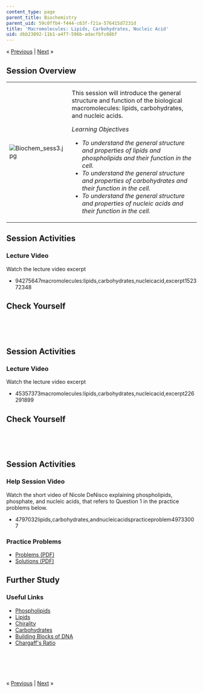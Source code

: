```yaml
---
content_type: page
parent_title: Biochemistry
parent_uid: 59c0ffb4-f444-c63f-f21a-576415d7231d
title: 'Macromolecules: Lipids, Carbohydrates, Nucleic Acid'
uid: dbb23892-11b1-a4f7-596b-adacfbfc68bf
---
```

<p class="sc_nav">&laquo; <a class="sc_prev" href="./resolveuid/744f8f0d6a1f189bb5d207ad8b5cc8f7">Previous</a> | <a class="sc_next" href="./resolveuid/480f15d7bdab9947028ac0770af7091e">Next</a> &raquo;</p> <h2 class="subhead">Session Overview</h2> <table class="sc_overview">     <tbody>         <tr>             <td><img src="./resolveuid/0886afe872b0b603d72dbea8cf140bd4" alt="Biochem_sess3.jpg" /></td>             <td><p>This session will introduce the general structure and function of the biological macromolecules: lipids, carbohydrates, and nucleic acids.</p>             <p><em>Learning Objectives </em></p>             <ul class="arrow">                 <li><em>To understand the general structure and properties of lipids and phospholipids and their function in the cell.</em></li>                 <li><em>To understand the general structure and properties of carbohydrates and their function in the cell.</em></li>                 <li><em>To understand the general structure and properties of nucleic acids and their function in the cell.</em></li>             </ul></td>         </tr>     </tbody> </table> <h2 class="subhead">Session Activities</h2> <h3 class="subsubhead">Lecture Video</h3> <p>Watch the lecture video excerpt</p> <ul class="arrow">     <li>94275647macromolecules:lipids,carbohydrates,nucleicacid,excerpt152372348</li> </ul> <h2 class="subhead">Check Yourself</h2> <div id="quizArea">&nbsp;</div> <script type="text/javascript" src="/scripts/jquery-1.3.2.min.js"></script> <script type="text/javascript" src="/scripts/jQuizMe-uncompressed.js"></script> <script type="text/javascript">
// There was an extra comma at the end of multiList array.
$( function($){
	var quizMulti = {
    multiList: [
	{
        ques: 'Which of the following statements is true for phospholipid molecules?<ol type="a"><li>The polar end of phospholipids would contain carbon and phosphorous and oxygen.</li><li>The non-polar end of phospholipids would contain almost exclusively carbon and hydrogen.</li><li>The polar end of phospholipids would form hydrogen bonds with water.</li><li>The non-polar end of phospholipids associate with the cytoplasm of the cell.</li></ol>',
        ans: "a,b,c",
        ansSel: ["a,b,c, and d", "b,c,d", "a,c"],
        ansInfo: ""
    },
	{
        ques: 'Which of the following statements is true for carbohydrate molecules? <ol type="a"><li>The general structure can abbreviated as (CH<sub>2</sub>O)n.</li><li>A disaccharide can be formed by a condensation reaction between two glucose molecules.</li><li>Carbohydrates can be used as an energy source for cells.</li><li>Carbohydrates can be used as a structural molecule.</li></ol>',
        ans: "a,b,c, and d",
        ansSel: ["a,b", "c,d", "b,c"],
        ansInfo: ""
    }]
	};
	var options = {
		allRandom: false,
		Random: false,
		help: "",
		showHTML: false,
		animationType: 0,
		showWrongAns: true,
		title: "Concept test 1",	 
};
$("#quizArea").jQuizMe(quizMulti, options);
});
</script> <p>&nbsp;</p> <h2 class="subhead">Session Activities</h2> <h3 class="subsubhead">Lecture Video</h3> <p>Watch the lecture video excerpt</p> <ul class="arrow">     <li>45357373macromolecules:lipids,carbohydrates,nucleicacid,excerpt226291899</li> </ul> <h2 class="subhead">Check Yourself</h2> <div id="quizArea2">&nbsp;</div> <script type="text/javascript" src="/scripts/jquery-1.3.2.min.js"></script> <script type="text/javascript" src="/scripts/jQuizMe-uncompressed.js"></script> <script type="text/javascript">
// There was an extra comma at the end of multiList array.
$( function($){
	var quizMulti = {
    multiList: [
	{
        ques: "Nucleotides and nucleic acid polymers have a polarity with respect to their structure.  Which of the following would be attached to the 5’ carbon of the ribose of the first nucleotide in a polymer?",
        ans: "A phosphate group",
        ansSel: ["A hydroxyl group", "A nitrogenous base", "Another nucleotide"],
        ansInfo: ""
    },
	{
        ques: 'How do the monomers found in DNA differ from the monomers found in RNA? Choose all that apply. <ol type="a"><li>DNA incorporates four different nitrogenous bases, RNA incorporates three different nitrogenous bases.</li><li>Thymidine is found in DNA but not RNA.</li><li>There is a 3’ hydroxyl on the RNA monomer, but not on the DNA monomer.</li><li>There is a 2’ hydroxyl on the RNA monomer, but not on the DNA monomer.</li></ol>',
        ans: "b, d",
        ansSel: ["a, b", "c, d", "a, c"],
        ansInfo: ""
    }]
	};
	var options = {
		allRandom: false,
		Random: false,
		help: "",
		showHTML: false,
		animationType: 0,
		showWrongAns: true,
		title: "Concept test 2",	 
};
$("#quizArea2").jQuizMe(quizMulti, options);
});
</script> <p>&nbsp;</p> <h2 class="subhead">Session Activities</h2> <h3 class="subsubhead">Help Session Video</h3> <p>Watch the short video of Nicole DeNisco explaining phospholipids, phosphate, and nucleic acids, that refers to Question 1 in the practice problems below.</p> <ul class="arrow">     <li>4797032lipids,carbohydrates,andnucleicacidspracticeproblem49733007</li> </ul> <h3 class="subsubhead">Practice Problems</h3> <ul class="arrow">     <li><a href="./resolveuid/41d1c1f850caeebb8ba7e32830c9da55">Problems (PDF)</a></li>     <li><a href="./resolveuid/a7768ab855fe720fdb5b53b5ee2a8855">Solutions (PDF)</a></li> </ul> <h2 class="subhead">Further Study</h2> <h3 class="subsubhead">Useful Links</h3> <ul class="arrow">     <li><a href="http://www.biology-pages.info/P/Phospholipids.html">Phospholipids</a></li>     <li><a href="https://www.youtube.com/watch?v=VGHD9e3yRIU">Lipids</a></li>     <li><a href="http://www.nobelprize.org/nobel_prizes/chemistry/laureates/2001/illpres/game.html">Chirality</a></li>     <li><a href="http://www.biology-pages.info/C/Carbohydrates.html">Carbohydrates</a></li>     <li><a href="https://www.biointeractive.org/classroom-resources/building-blocks-dna">Building Blocks of DNA</a></li>     <li><a href="https://www.biointeractive.org/classroom-resources/chargaffs-ratio">Chargaff's Ratio</a></li> </ul> <h3 class="subsubhead">&nbsp;</h3> <p>&nbsp;</p> <p class="sc_nav_bottom">&laquo; <a class="sc_prev" href="./resolveuid/744f8f0d6a1f189bb5d207ad8b5cc8f7">Previous</a> | <a class="sc_next" href="./resolveuid/480f15d7bdab9947028ac0770af7091e">Next</a> &raquo;</p>